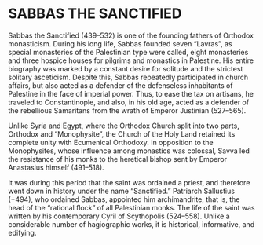# SABBAS THE SANCTIFIED

Sabbas the Sanctified (439–532) is one of the founding fathers of Orthodox monasticism. During his long life, Sabbas founded seven “Lavras”, as special monasteries of the Palestinian type were called, eight monasteries and three hospice houses for pilgrims and monastics in Palestine. His entire biography was marked by a constant desire for solitude and the strictest solitary asceticism. Despite this, Sabbas repeatedly participated in church affairs, but also acted as a defender of the defenseless inhabitants of Palestine in the face of imperial power. Thus, to ease the tax on artisans, he traveled to Constantinople, and also, in his old age, acted as a defender of the rebellious Samaritans from the wrath of Emperor Justinian (527–565).

Unlike Syria and Egypt, where the Orthodox Church split into two parts, Orthodox and “Monophysite”, the Church of the Holy Land retained its complete unity with Ecumenical Orthodoxy. In opposition to the Monophysites, whose influence among monastics was colossal, Savva led the resistance of his monks to the heretical bishop sent by Emperor Anastasius himself (491–518).

It was during this period that the saint was ordained a priest, and therefore went down in history under the name “Sanctified.” Patriarch Sallustius (+494), who ordained Sabbas, appointed him archimandrite, that is, the head of the “rational flock” of all Palestinian monks. The life of the saint was written by his contemporary Cyril of Scythopolis (524–558). Unlike a considerable number of hagiographic works, it is historical, informative, and edifying.
